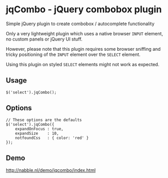 # jqCombo - jQuery combobox plugin

Simple jQuery plugin to create combobox / autocomplete functionality

Only a very lightweight plugin which uses a native browser `INPUT` element,
no custom panels or jQuery UI stuff.

However, please note that this plugin requires some browser sniffing and
tricky positioning of the `INPUT` element over the `SELECT` element.

Using this plugin on styled `SELECT` elements might not work
as expected.

## Usage
	
    $('select').jqCombo();

## Options

    // These options are the defaults
    $('select').jqCombo({
        expandOnFocus : true,
        expandSize    : 10,
        notfoundCss   : { color: 'red' }
    });

## Demo

http://nabble.nl/demo/jqcombo/index.html